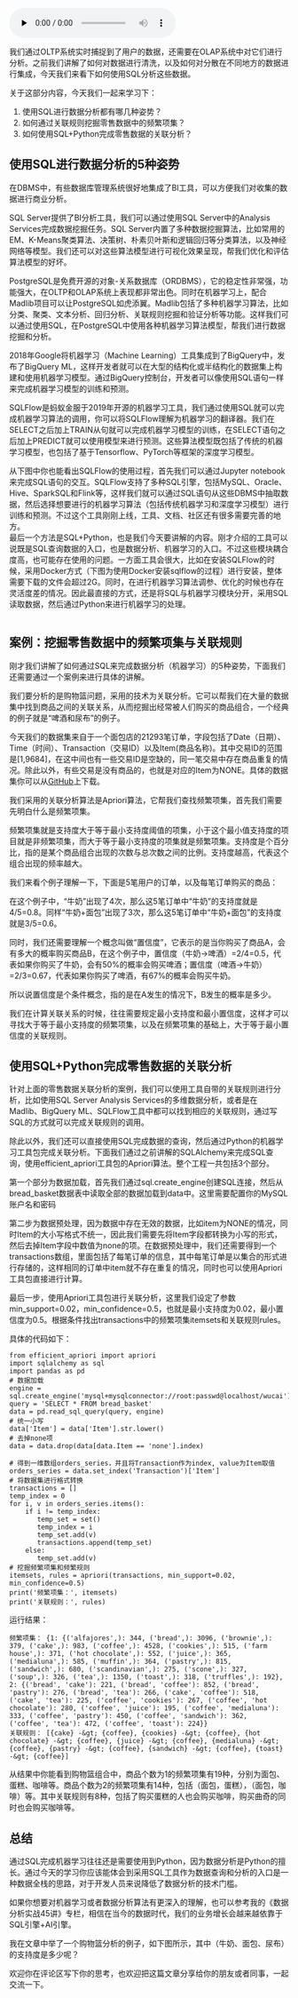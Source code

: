 <audio id="audio" title="47丨如何利用SQL对零售数据进行分析？" controls="" preload="none"><source id="mp3" src="https://static001.geekbang.org/resource/audio/4a/f5/4a89ff436f212733f9a69beeaa8e0ef5.mp3"></audio>

我们通过OLTP系统实时捕捉到了用户的数据，还需要在OLAP系统中对它们进行分析。之前我们讲解了如何对数据进行清洗，以及如何对分散在不同地方的数据进行集成，今天我们来看下如何使用SQL分析这些数据。

关于这部分内容，今天我们一起来学习下：

1. 使用SQL进行数据分析都有哪几种姿势？
1. 如何通过关联规则挖掘零售数据中的频繁项集？
1. 如何使用SQL+Python完成零售数据的关联分析？

## 使用SQL进行数据分析的5种姿势

在DBMS中，有些数据库管理系统很好地集成了BI工具，可以方便我们对收集的数据进行商业分析。

SQL Server提供了BI分析工具，我们可以通过使用SQL Server中的Analysis Services完成数据挖掘任务。SQL Server内置了多种数据挖掘算法，比如常用的EM、K-Means聚类算法、决策树、朴素贝叶斯和逻辑回归等分类算法，以及神经网络等模型。我们还可以对这些算法模型进行可视化效果呈现，帮我们优化和评估算法模型的好坏。

PostgreSQL是免费开源的对象-关系数据库（ORDBMS），它的稳定性非常强，功能强大，在OLTP和OLAP系统上表现都非常出色。同时在机器学习上，配合Madlib项目可以让PostgreSQL如虎添翼。Madlib包括了多种机器学习算法，比如分类、聚类、文本分析、回归分析、关联规则挖掘和验证分析等功能。这样我们可以通过使用SQL，在PostgreSQL中使用各种机器学习算法模型，帮我们进行数据挖掘和分析。

2018年Google将机器学习（Machine Learning）工具集成到了BigQuery中，发布了BigQuery ML，这样开发者就可以在大型的结构化或半结构化的数据集上构建和使用机器学习模型。通过BigQuery控制台，开发者可以像使用SQL语句一样来完成机器学习模型的训练和预测。

SQLFlow是蚂蚁金服于2019年开源的机器学习工具，我们通过使用SQL就可以完成机器学习算法的调用，你可以将SQLFlow理解为机器学习的翻译器。我们在SELECT之后加上TRAIN从句就可以完成机器学习模型的训练，在SELECT语句之后加上PREDICT就可以使用模型来进行预测。这些算法模型既包括了传统的机器学习模型，也包括了基于Tensorflow、PyTorch等框架的深度学习模型。

从下图中你也能看出SQLFlow的使用过程，首先我们可以通过Jupyter notebook来完成SQL语句的交互。SQLFlow支持了多种SQL引擎，包括MySQL、Oracle、Hive、SparkSQL和Flink等，这样我们就可以通过SQL语句从这些DBMS中抽取数据，然后选择想要进行的机器学习算法（包括传统机器学习和深度学习模型）进行训练和预测。不过这个工具刚刚上线，工具、文档、社区还有很多需要完善的地方。<br>
<img src="https://static001.geekbang.org/resource/image/e5/fd/e50038152a1b4e7a9940919be9634dfd.jpg" alt=""><br>
最后一个方法是SQL+Python，也是我们今天要讲解的内容。刚才介绍的工具可以说既是SQL查询数据的入口，也是数据分析、机器学习的入口。不过这些模块耦合度高，也可能存在使用的问题。一方面工具会很大，比如在安装SQLFlow的时候，采用Docker方式（下图为使用Docker安装sqlflow的过程）进行安装，整体需要下载的文件会超过2G。同时，在进行机器学习算法调参、优化的时候也存在灵活度差的情况。因此最直接的方式，还是将SQL与机器学习模块分开，采用SQL读取数据，然后通过Python来进行机器学习的处理。

<img src="https://static001.geekbang.org/resource/image/38/c8/38864b57d8d65728439b730d57d841c8.png" alt="">

## 案例：挖掘零售数据中的频繁项集与关联规则

刚才我们讲解了如何通过SQL来完成数据分析（机器学习）的5种姿势，下面我们还需要通过一个案例来进行具体的讲解。

我们要分析的是购物篮问题，采用的技术为关联分析。它可以帮我们在大量的数据集中找到商品之间的关联关系，从而挖掘出经常被人们购买的商品组合，一个经典的例子就是“啤酒和尿布”的例子。

今天我们的数据集来自于一个面包店的21293笔订单，字段包括了Date（日期）、Time（时间）、Transaction（交易ID）以及Item(商品名称)。其中交易ID的范围是[1,9684]，在这中间也有一些交易ID是空缺的，同一笔交易中存在商品重复的情况。除此以外，有些交易是没有商品的，也就是对应的Item为NONE。具体的数据集你可以从[GitHub](https://github.com/cystanford/SQLApriori)上下载。

我们采用的关联分析算法是Apriori算法，它帮我们查找频繁项集，首先我们需要先明白什么是频繁项集。

频繁项集就是支持度大于等于最小支持度阈值的项集，小于这个最小值支持度的项目就是非频繁项集，而大于等于最小支持度的项集就是频繁项集。支持度是个百分比，指的是某个商品组合出现的次数与总次数之间的比例。支持度越高，代表这个组合出现的频率越大。

我们来看个例子理解一下，下面是5笔用户的订单，以及每笔订单购买的商品：

<img src="https://static001.geekbang.org/resource/image/58/38/58d7791f7b1fe08f810e9e630b03bf38.png" alt=""><br>
在这个例子中，“牛奶”出现了4次，那么这5笔订单中“牛奶”的支持度就是4/5=0.8。同样“牛奶+面包”出现了3次，那么这5笔订单中“牛奶+面包”的支持度就是3/5=0.6。

同时，我们还需要理解一个概念叫做“置信度”，它表示的是当你购买了商品A，会有多大的概率购买商品B，在这个例子中，置信度（牛奶→啤酒）=2/4=0.5，代表如果你购买了牛奶，会有50%的概率会购买啤酒；置信度（啤酒→牛奶）=2/3=0.67，代表如果你购买了啤酒，有67%的概率会购买牛奶。

所以说置信度是个条件概念，指的是在A发生的情况下，B发生的概率是多少。

我们在计算关联关系的时候，往往需要规定最小支持度和最小置信度，这样才可以寻找大于等于最小支持度的频繁项集，以及在频繁项集的基础上，大于等于最小置信度的关联规则。

## 使用SQL+Python完成零售数据的关联分析

针对上面的零售数据关联分析的案例，我们可以使用工具自带的关联规则进行分析，比如使用SQL Server Analysis Services的多维数据分析，或者是在Madlib、BigQuery ML、SQLFlow工具中都可以找到相应的关联规则，通过写SQL的方式就可以完成关联规则的调用。

除此以外，我们还可以直接使用SQL完成数据的查询，然后通过Python的机器学习工具包完成关联分析。下面我们通过之前讲解的SQLAlchemy来完成SQL查询，使用efficient_apriori工具包的Apriori算法。整个工程一共包括3个部分。

第一个部分为数据加载，首先我们通过sql.create_engine创建SQL连接，然后从bread_basket数据表中读取全部的数据加载到data中。这里需要配置你的MySQL账户名和密码

第二步为数据预处理，因为数据中存在无效的数据，比如item为NONE的情况，同时Item的大小写格式不统一，因此我们需要先将Item字段都转换为小写的形式，然后去掉Item字段中数值为none的项。在数据预处理中，我们还需要得到一个transactions数组，里面包括了每笔订单的信息，其中每笔订单是以集合的形式进行存储的，这样相同的订单中item就不存在重复的情况，同时也可以使用Apriori工具包直接进行计算。

最后一步，使用Apriori工具包进行关联分析，这里我们设定了参数min_support=0.02，min_confidence=0.5，也就是最小支持度为0.02，最小置信度为0.5。根据条件找出transactions中的频繁项集itemsets和关联规则rules。

具体的代码如下：

```
from efficient_apriori import apriori
import sqlalchemy as sql
import pandas as pd
# 数据加载
engine = sql.create_engine('mysql+mysqlconnector://root:passwd@localhost/wucai')
query = 'SELECT * FROM bread_basket'
data = pd.read_sql_query(query, engine)
# 统一小写
data['Item'] = data['Item'].str.lower()
# 去掉none项
data = data.drop(data[data.Item == 'none'].index)
 
# 得到一维数组orders_series，并且将Transaction作为index, value为Item取值
orders_series = data.set_index('Transaction')['Item']
# 将数据集进行格式转换
transactions = []
temp_index = 0
for i, v in orders_series.items():
    if i != temp_index:
       temp_set = set()
       temp_index = i
       temp_set.add(v)
       transactions.append(temp_set)
    else:
       temp_set.add(v)
# 挖掘频繁项集和频繁规则
itemsets, rules = apriori(transactions, min_support=0.02,  min_confidence=0.5)
print('频繁项集：', itemsets)
print('关联规则：', rules)

```

运行结果：

```
频繁项集： {1: {('alfajores',): 344, ('bread',): 3096, ('brownie',): 379, ('cake',): 983, ('coffee',): 4528, ('cookies',): 515, ('farm house',): 371, ('hot chocolate',): 552, ('juice',): 365, ('medialuna',): 585, ('muffin',): 364, ('pastry',): 815, ('sandwich',): 680, ('scandinavian',): 275, ('scone',): 327, ('soup',): 326, ('tea',): 1350, ('toast',): 318, ('truffles',): 192}, 2: {('bread', 'cake'): 221, ('bread', 'coffee'): 852, ('bread', 'pastry'): 276, ('bread', 'tea'): 266, ('cake', 'coffee'): 518, ('cake', 'tea'): 225, ('coffee', 'cookies'): 267, ('coffee', 'hot chocolate'): 280, ('coffee', 'juice'): 195, ('coffee', 'medialuna'): 333, ('coffee', 'pastry'): 450, ('coffee', 'sandwich'): 362, ('coffee', 'tea'): 472, ('coffee', 'toast'): 224}}
关联规则： [{cake} -&gt; {coffee}, {cookies} -&gt; {coffee}, {hot chocolate} -&gt; {coffee}, {juice} -&gt; {coffee}, {medialuna} -&gt; {coffee}, {pastry} -&gt; {coffee}, {sandwich} -&gt; {coffee}, {toast} -&gt; {coffee}]

```

从结果中你能看到购物篮组合中，商品个数为1的频繁项集有19种，分别为面包、蛋糕、咖啡等。商品个数为2的频繁项集有14种，包括（面包，蛋糕），（面包，咖啡）等。其中关联规则有8种，包括了购买蛋糕的人也会购买咖啡，购买曲奇的同时也会购买咖啡等。

## 总结

通过SQL完成机器学习往往还是需要使用到Python，因为数据分析是Python的擅长。通过今天的学习你应该能体会到采用SQL工具作为数据查询和分析的入口是一种数据全栈的思路，对于开发人员来说降低了数据分析的技术门槛。

如果你想要对机器学习或者数据分析算法有更深入的理解，也可以参考我的《数据分析实战45讲》专栏，相信在当今的数据时代，我们的业务增长会越来越依靠于SQL引擎+AI引擎。

<img src="https://static001.geekbang.org/resource/image/88/63/886fc87f717463557457ef8e23218b63.png" alt=""><br>
我在文章中举了一个购物篮分析的例子，如下图所示，其中（牛奶、面包、尿布）的支持度是多少呢？

<img src="https://static001.geekbang.org/resource/image/a1/e6/a1767ae691f2c18d02f8009a687ba1e6.png" alt=""><br>
欢迎你在评论区写下你的思考，也欢迎把这篇文章分享给你的朋友或者同事，一起交流一下。


